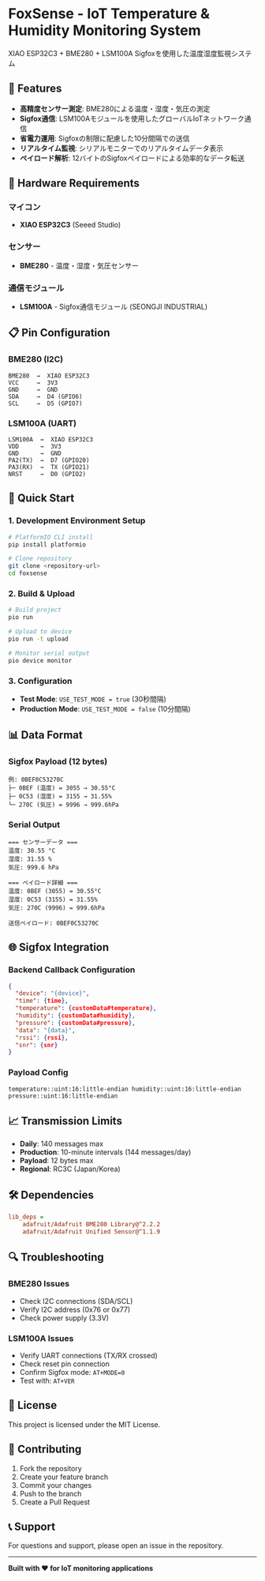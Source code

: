 # FoxSense - IoT Temperature & Humidity Monitoring System

XIAO ESP32C3 + BME280 + LSM100A Sigfoxを使用した温度湿度監視システム

## 🌟 Features

- **高精度センサー測定**: BME280による温度・湿度・気圧の測定
- **Sigfox通信**: LSM100Aモジュールを使用したグローバルIoTネットワーク通信
- **省電力運用**: Sigfoxの制限に配慮した10分間隔での送信
- **リアルタイム監視**: シリアルモニターでのリアルタイムデータ表示
- **ペイロード解析**: 12バイトのSigfoxペイロードによる効率的なデータ転送

## 🔧 Hardware Requirements

### マイコン
- **XIAO ESP32C3** (Seeed Studio)

### センサー
- **BME280** - 温度・湿度・気圧センサー

### 通信モジュール
- **LSM100A** - Sigfox通信モジュール (SEONGJI INDUSTRIAL)

## 📋 Pin Configuration

### BME280 (I2C)
```
BME280  →  XIAO ESP32C3
VCC     →  3V3
GND     →  GND
SDA     →  D4 (GPIO6)
SCL     →  D5 (GPIO7)
```

### LSM100A (UART)
```
LSM100A  →  XIAO ESP32C3
VDD      →  3V3
GND      →  GND
PA2(TX)  →  D7 (GPIO20)
PA3(RX)  →  TX (GPIO21)
NRST     →  D0 (GPIO2)
```

## 🚀 Quick Start

### 1. Development Environment Setup
```bash
# PlatformIO CLI install
pip install platformio

# Clone repository
git clone <repository-url>
cd foxsense
```

### 2. Build & Upload
```bash
# Build project
pio run

# Upload to device
pio run -t upload

# Monitor serial output
pio device monitor
```

### 3. Configuration
- **Test Mode**: `USE_TEST_MODE = true` (30秒間隔)
- **Production Mode**: `USE_TEST_MODE = false` (10分間隔)

## 📊 Data Format

### Sigfox Payload (12 bytes)
```
例: 0BEF0C53270C
├─ 0BEF (温度) = 3055 → 30.55°C
├─ 0C53 (湿度) = 3155 → 31.55%
└─ 270C (気圧) = 9996 → 999.6hPa
```

### Serial Output
```
=== センサーデータ ===
温度: 30.55 °C
湿度: 31.55 %
気圧: 999.6 hPa

=== ペイロード詳細 ===
温度: 0BEF (3055) = 30.55°C
湿度: 0C53 (3155) = 31.55%
気圧: 270C (9996) = 999.6hPa

送信ペイロード: 0BEF0C53270C
```

## 🌐 Sigfox Integration

### Backend Callback Configuration
```json
{
  "device": "{device}",
  "time": {time},
  "temperature": {customData#temperature},
  "humidity": {customData#humidity}, 
  "pressure": {customData#pressure},
  "data": "{data}",
  "rssi": {rssi},
  "snr": {snr}
}
```

### Payload Config
```
temperature::uint:16:little-endian humidity::uint:16:little-endian pressure::uint:16:little-endian
```

## 📈 Transmission Limits

- **Daily**: 140 messages max
- **Production**: 10-minute intervals (144 messages/day)
- **Payload**: 12 bytes max
- **Regional**: RC3C (Japan/Korea)

## 🛠 Dependencies

```ini
lib_deps = 
    adafruit/Adafruit BME280 Library@^2.2.2
    adafruit/Adafruit Unified Sensor@^1.1.9
```

## 🔍 Troubleshooting

### BME280 Issues
- Check I2C connections (SDA/SCL)
- Verify I2C address (0x76 or 0x77)
- Check power supply (3.3V)

### LSM100A Issues
- Verify UART connections (TX/RX crossed)
- Check reset pin connection
- Confirm Sigfox mode: `AT+MODE=0`
- Test with: `AT+VER`

## 📝 License

This project is licensed under the MIT License.

## 🤝 Contributing

1. Fork the repository
2. Create your feature branch
3. Commit your changes
4. Push to the branch
5. Create a Pull Request

## 📞 Support

For questions and support, please open an issue in the repository.

---

**Built with ❤️ for IoT monitoring applications**